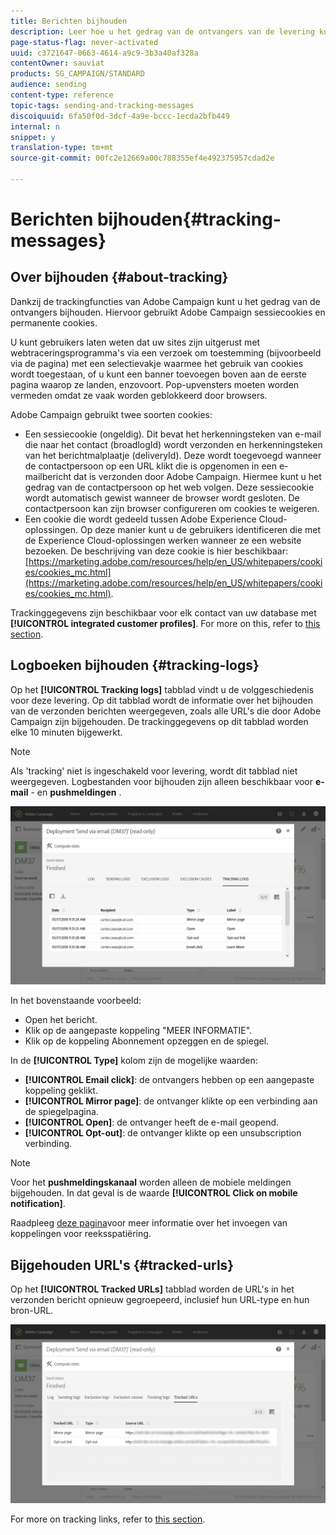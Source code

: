 ```yaml
---
title: Berichten bijhouden
description: Leer hoe u het gedrag van de ontvangers van de levering kunt bijhouden.
page-status-flag: never-activated
uuid: c3721647-0663-4614-a9c9-3b3a40af328a
contentOwner: sauviat
products: SG_CAMPAIGN/STANDARD
audience: sending
content-type: reference
topic-tags: sending-and-tracking-messages
discoiquuid: 6fa50f0d-3dcf-4a9e-bccc-1ecda2bfb449
internal: n
snippet: y
translation-type: tm+mt
source-git-commit: 00fc2e12669a00c788355ef4e492375957cdad2e

---
```



# Berichten bijhouden{#tracking-messages}

## Over bijhouden {#about-tracking}

Dankzij de trackingfuncties van Adobe Campaign kunt u het gedrag van de ontvangers bijhouden. Hiervoor gebruikt Adobe Campaign sessiecookies en permanente cookies.

U kunt gebruikers laten weten dat uw sites zijn uitgerust met webtraceringsprogramma&#39;s via een verzoek om toestemming (bijvoorbeeld via de pagina) met een selectievakje waarmee het gebruik van cookies wordt toegestaan, of u kunt een banner toevoegen boven aan de eerste pagina waarop ze landen, enzovoort. Pop-upvensters moeten worden vermeden omdat ze vaak worden geblokkeerd door browsers.

Adobe Campaign gebruikt twee soorten cookies:

* Een sessiecookie (ongeldig). Dit bevat het herkenningsteken van e-mail die naar het contact (broadlogId) wordt verzonden en herkenningsteken van het berichtmalplaatje (deliveryId). Deze wordt toegevoegd wanneer de contactpersoon op een URL klikt die is opgenomen in een e-mailbericht dat is verzonden door Adobe Campaign. Hiermee kunt u het gedrag van de contactpersoon op het web volgen. Deze sessiecookie wordt automatisch gewist wanneer de browser wordt gesloten. De contactpersoon kan zijn browser configureren om cookies te weigeren.
* Een cookie die wordt gedeeld tussen Adobe Experience Cloud-oplossingen. Op deze manier kunt u de gebruikers identificeren die met de Experience Cloud-oplossingen werken wanneer ze een website bezoeken. De beschrijving van deze cookie is hier beschikbaar: [https://marketing.adobe.com/resources/help/en_US/whitepapers/cookies/cookies_mc.html](https://marketing.adobe.com/resources/help/en_US/whitepapers/cookies/cookies_mc.html).

Trackinggegevens zijn beschikbaar voor elk contact van uw database met **[!UICONTROL integrated customer profiles]**. For more on this, refer to [this section](../../audiences/using/integrated-customer-profile.md).

## Logboeken bijhouden {#tracking-logs}

Op het **[!UICONTROL Tracking logs]** tabblad vindt u de volggeschiedenis voor deze levering. Op dit tabblad wordt de informatie over het bijhouden van de verzonden berichten weergegeven, zoals alle URL&#39;s die door Adobe Campaign zijn bijgehouden. De trackinggegevens op dit tabblad worden elke 10 minuten bijgewerkt.

>[!NOTE]
>
>Als &#39;tracking&#39; niet is ingeschakeld voor levering, wordt dit tabblad niet weergegeven. Logbestanden voor bijhouden zijn alleen beschikbaar voor **e-mail** - en **pushmeldingen** .

![](assets/tracking_logs.png)

In het bovenstaande voorbeeld:

* Open het bericht.
* Klik op de aangepaste koppeling &quot;MEER INFORMATIE&quot;.
* Klik op de koppeling Abonnement opzeggen en de spiegel.

In de **[!UICONTROL Type]** kolom zijn de mogelijke waarden:

* **[!UICONTROL Email click]**: de ontvangers hebben op een aangepaste koppeling geklikt.
* **[!UICONTROL Mirror page]**: de ontvanger klikte op een verbinding aan de spiegelpagina.
* **[!UICONTROL Open]**: de ontvanger heeft de e-mail geopend.
* **[!UICONTROL Opt-out]**: de ontvanger klikte op een unsubscription verbinding.

>[!NOTE]
>
>Voor het **pushmeldingskanaal** worden alleen de mobiele meldingen bijgehouden. In dat geval is de waarde **[!UICONTROL Click on mobile notification]**.

Raadpleeg [deze pagina](../../designing/using/links.md#inserting-a-link)voor meer informatie over het invoegen van koppelingen voor reeksspatiëring.

## Bijgehouden URL&#39;s {#tracked-urls}

Op het **[!UICONTROL Tracked URLs]** tabblad worden de URL&#39;s in het verzonden bericht opnieuw gegroepeerd, inclusief hun URL-type en hun bron-URL.

![](assets/sending_delivery6.png)

For more on tracking links, refer to [this section](../../designing/using/links.md#about-tracked-urls).
